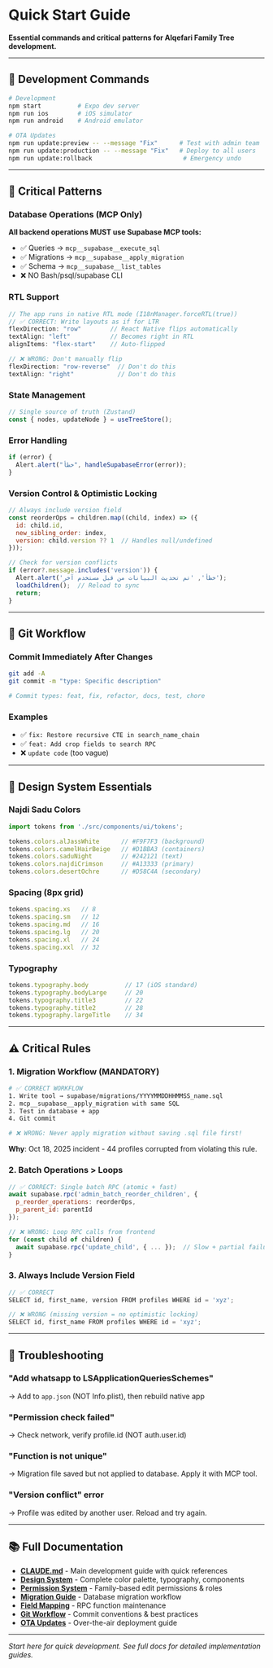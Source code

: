 # Quick Start Guide

**Essential commands and critical patterns for Alqefari Family Tree development.**

---

## 🚀 Development Commands

```bash
# Development
npm start          # Expo dev server
npm run ios        # iOS simulator
npm run android    # Android emulator

# OTA Updates
npm run update:preview -- --message "Fix"      # Test with admin team
npm run update:production -- --message "Fix"   # Deploy to all users
npm run update:rollback                         # Emergency undo
```

---

## 🔑 Critical Patterns

### Database Operations (MCP Only)
**All backend operations MUST use Supabase MCP tools:**
- ✅ Queries → `mcp__supabase__execute_sql`
- ✅ Migrations → `mcp__supabase__apply_migration`
- ✅ Schema → `mcp__supabase__list_tables`
- ❌ NO Bash/psql/supabase CLI

### RTL Support
```javascript
// The app runs in native RTL mode (I18nManager.forceRTL(true))
// ✅ CORRECT: Write layouts as if for LTR
flexDirection: "row"        // React Native flips automatically
textAlign: "left"           // Becomes right in RTL
alignItems: "flex-start"    // Auto-flipped

// ❌ WRONG: Don't manually flip
flexDirection: "row-reverse"  // Don't do this
textAlign: "right"            // Don't do this
```

### State Management
```javascript
// Single source of truth (Zustand)
const { nodes, updateNode } = useTreeStore();
```

### Error Handling
```javascript
if (error) {
  Alert.alert("خطأ", handleSupabaseError(error));
}
```

### Version Control & Optimistic Locking
```javascript
// Always include version field
const reorderOps = children.map((child, index) => ({
  id: child.id,
  new_sibling_order: index,
  version: child.version ?? 1  // Handles null/undefined
}));

// Check for version conflicts
if (error?.message.includes('version')) {
  Alert.alert('خطأ', 'تم تحديث البيانات من قبل مستخدم آخر');
  loadChildren();  // Reload to sync
  return;
}
```

---

## 📝 Git Workflow

### Commit Immediately After Changes
```bash
git add -A
git commit -m "type: Specific description"

# Commit types: feat, fix, refactor, docs, test, chore
```

### Examples
- ✅ `fix: Restore recursive CTE in search_name_chain`
- ✅ `feat: Add crop fields to search RPC`
- ❌ `update code` (too vague)

---

## 🎨 Design System Essentials

### Najdi Sadu Colors
```javascript
import tokens from './src/components/ui/tokens';

tokens.colors.alJassWhite      // #F9F7F3 (background)
tokens.colors.camelHairBeige   // #D1BBA3 (containers)
tokens.colors.saduNight        // #242121 (text)
tokens.colors.najdiCrimson     // #A13333 (primary)
tokens.colors.desertOchre      // #D58C4A (secondary)
```

### Spacing (8px grid)
```javascript
tokens.spacing.xs   // 8
tokens.spacing.sm   // 12
tokens.spacing.md   // 16
tokens.spacing.lg   // 20
tokens.spacing.xl   // 24
tokens.spacing.xxl  // 32
```

### Typography
```javascript
tokens.typography.body          // 17 (iOS standard)
tokens.typography.bodyLarge     // 20
tokens.typography.title3        // 22
tokens.typography.title2        // 28
tokens.typography.largeTitle    // 34
```

---

## ⚠️ Critical Rules

### 1. Migration Workflow (MANDATORY)
```bash
# ✅ CORRECT WORKFLOW
1. Write tool → supabase/migrations/YYYYMMDDHHMMSS_name.sql
2. mcp__supabase__apply_migration with same SQL
3. Test in database + app
4. Git commit

# ❌ WRONG: Never apply migration without saving .sql file first!
```

**Why**: Oct 18, 2025 incident - 44 profiles corrupted from violating this rule.

### 2. Batch Operations > Loops
```javascript
// ✅ CORRECT: Single batch RPC (atomic + fast)
await supabase.rpc('admin_batch_reorder_children', {
  p_reorder_operations: reorderOps,
  p_parent_id: parentId
});

// ❌ WRONG: Loop RPC calls from frontend
for (const child of children) {
  await supabase.rpc('update_child', { ... });  // Slow + partial failure risk
}
```

### 3. Always Include Version Field
```javascript
// ✅ CORRECT
SELECT id, first_name, version FROM profiles WHERE id = 'xyz';

// ❌ WRONG (missing version = no optimistic locking)
SELECT id, first_name FROM profiles WHERE id = 'xyz';
```

---

## 🔧 Troubleshooting

### "Add whatsapp to LSApplicationQueriesSchemes"
→ Add to `app.json` (NOT Info.plist), then rebuild native app

### "Permission check failed"
→ Check network, verify profile.id (NOT auth.user.id)

### "Function is not unique"
→ Migration file saved but not applied to database. Apply it with MCP tool.

### "Version conflict" error
→ Profile was edited by another user. Reload and try again.

---

## 📚 Full Documentation

- **[CLAUDE.md](../CLAUDE.md)** - Main development guide with quick references
- **[Design System](DESIGN_SYSTEM.md)** - Complete color palette, typography, components
- **[Permission System](PERMISSION_SYSTEM_V4.md)** - Family-based edit permissions & roles
- **[Migration Guide](MIGRATION_GUIDE.md)** - Database migration workflow
- **[Field Mapping](FIELD_MAPPING.md)** - RPC function maintenance
- **[Git Workflow](development/GIT_WORKFLOW.md)** - Commit conventions & best practices
- **[OTA Updates](OTA_UPDATES.md)** - Over-the-air deployment guide

---

_Start here for quick development. See full docs for detailed implementation guides._
